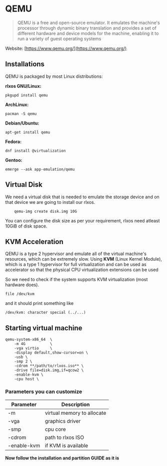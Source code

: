 # QEMU

> QEMU is a free and open-source emulator. It emulates the machine's processor through dynamic binary translation and provides a set of different hardware and device models for the machine, enabling it to run a variety of guest operating systems

Website: [https://www.qemu.org/](https://www.qemu.org/)

## Installations
QEMU is packaged by most Linux distributions:

**rlxos GNU/Linux:**
```
pkgupd install qemu
```

**ArchLinux:** 
```
pacman -S qemu
```

**Debian/Ubuntu:** 
```
apt-get install qemu
```

**Fedora:**
```
dnf install @virtualization
```

**Gentoo:**
```
emerge --ask app-emulation/qemu
```

## Virtual Disk
We need a virtual disk that is needed to emulate the storage device and on that device we are going to install our rlxos.

```
    qemu-img create disk.img 10G
```

You can configure the disk size as per your requirement, rlxos need atleast 10GiB of disk space.

## KVM Acceleration

QEMU is a type 2 hypervisor and emulate all of the virtual machine's resources, which can be extremely slow. Using **KVM** (Linux Kernel Module), which is a type 1 hypervisor for full virtualization and can be used as accelerator so that the physical CPU virtualization extensions can be used

So we need to check if the system supports KVM virtualization (most hardware does).

```
file /dev/kvm
```

and it should print something like
```
/dev/kvm: character special (../...)
```


## Starting virtual machine
```
qemu-system-x86_64  \
    -m 4G           \
    -vga virtio     \
    -display default,show-cursor=on \
    -usb \
    -smp 2 \
    -cdrom **/path/to/rlxos.iso** \
    -drive file=disk.img,if=qcow2 \
    -enable-kvm \
    -cpu host \
```

### Parameters you can customize
| Parameter   | Description                |
| ----------- | -------------------------- |
| -m          | virtual memory to allocate |
| -vga        | graphics driver            |
| -smp        | cpu core                   |
| -cdrom      | path to rlxos ISO          |
| -enable-kvm | if KVM is available        |



**Now follow the installation and partition GUIDE as it is**